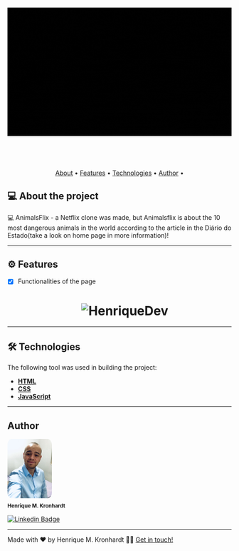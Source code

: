
<h1 align="center">
    <img alt="HenriqueDev" title="#HenriqueDev" src="./img/Henrique2.gif"/>
</h1>
                                                                                 
<br><br>

<p align="center">
 <a href="#-about-the-project">About</a> •
 <a href="#-features">Features</a> •
 <a href="#-technologies">Technologies</a> •
 <a href="#-author">Author</a> •
</p>


## 💻 About the project

💻 AnimalsFlix - a Netflix clone was made, but Animalsflix is ​​about the 10 most dangerous animals in the world according to the article in the Diário do Estado(take a look on home page in more information)!

---

## ⚙️ Features

- [x] Functionalities of the page 
                                                                                                                                                   
     <h1 align="center">
        <img alt="HenriqueDev" title="#HenriqueDev" src="./img/animalsflix.gif" />
     </h1>
     
---

## 🛠 Technologies

The following tool was used in building the project:

- **[HTML](https://developer.mozilla.org/pt-BR/docs/Web/HTML)**
- **[CSS](https://developer.mozilla.org/pt-BR/docs/Web/CSS)**
- **[JavaScript](https://www.javascript.com/)**

---


##    Author

 <img style="border-radius: 10%;" src="img/Perfil.jpg" width="100px;" alt=""/>
 <br />
 <sub><b>Henrique M. Kronhardt</b></sub></a>
 <br />

[![Linkedin Badge](https://img.shields.io/badge/-Henrique_Kronhardt-blue?style=flat-square&logo=Linkedin&logoColor=white&link=https://www.linkedin.com/in/henriquekronhardt/)](https://www.linkedin.com/in/henriquekronhardt/) 

---


Made with ❤️ by Henrique M. Kronhardt 👋🏽 [Get in touch!](https://www.linkedin.com/in/henriquekronhardt/)

